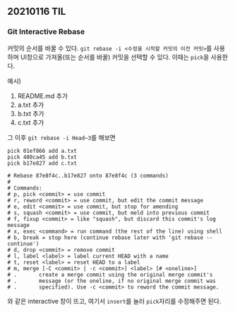 ## 20210116 TIL

### Git Interactive Rebase

커밋의 순서를 바꿀 수 있다. `git rebase -i <수정을 시작할 커밋의 이전 커밋>`를 사용하며 UI창으로 가져올(또는 순서를 바꿀) 커밋을 선택할 수 있다. 이때는 `pick`을 사용한다.

예시)

1. README.md 추가
2. a.txt 추가
3. b.txt 추가
4. c.txt 추가

그 이후 `git rebase -i Head~3`를 해보면



```
pick 01ef866 add a.txt
pick 480ca45 add b.txt
pick b17e827 add c.txt

# Rebase 87e8f4c..b17e827 onto 87e8f4c (3 commands)
#
# Commands:
# p, pick <commit> = use commit
# r, reword <commit> = use commit, but edit the commit message
# e, edit <commit> = use commit, but stop for amending
# s, squash <commit> = use commit, but meld into previous commit
# f, fixup <commit> = like "squash", but discard this commit's log message
# x, exec <command> = run command (the rest of the line) using shell
# b, break = stop here (continue rebase later with 'git rebase --continue')
# d, drop <commit> = remove commit
# l, label <label> = label current HEAD with a name
# t, reset <label> = reset HEAD to a label
# m, merge [-C <commit> | -c <commit>] <label> [# <oneline>]
# .       create a merge commit using the original merge commit's
# .       message (or the oneline, if no original merge commit was
# .       specified). Use -c <commit> to reword the commit message.

```

와 같은 interactive 창이 뜨고, 여기서 `insert`를 눌러 `pick`자리를 수정해주면 된다.
